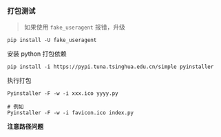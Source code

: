 ### 打包测试

> 如果使用 `fake_useragent` 报错，升级
```shell
pip install -U fake_useragent
```

安装 python 打包依赖
```shell
pip install -i https://pypi.tuna.tsinghua.edu.cn/simple pyinstaller
```

执行打包
```shell
Pyinstaller -F -w -i xxx.ico yyyy.py

# 例如
Pyinstaller -F -w -i favicon.ico index.py
```

**注意路径问题**